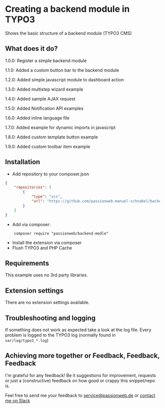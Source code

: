 # Creating a backend module in TYPO3

Shows the basic structure of a backend module (TYPO3 CMS)

## What does it do?

1.0.0: Register a simple backend module

1.1.0: Added a custom button bar to the backend module

1.2.0: Added simple javascript module to dashboard action

1.3.0: Added multistep wizard example

1.4.0: Added sample AJAX request

1.5.0: Added Notification API examples

1.6.0: Added inline language file

1.7.0: Added example for dynamic imports in javascript

1.8.0: Added custom template button example

1.9.0: Added custom toolbar item example

## Installation

* Add repository to your composer.json

```json
{
    "repositories": [
        {
            "type": "vcs",
            "url": "https://github.com/passionweb-manuel-schnabel/backend-module.git"
        }
    ]
}
```

* Add via composer:

```
    composer require "passionweb/backend-modle"
```

* Install the extension via composer
* Flush TYPO3 and PHP Cache

## Requirements

This example uses no 3rd party libraries.

## Extension settings

There are no extension settings available.

## Troubleshooting and logging

If something does not work as expected take a look at the log file.
Every problem is logged to the TYPO3 log (normally found in `var/log/typo3_*.log`)

## Achieving more together or Feedback, Feedback, Feedback

I'm grateful for any feedback! Be it suggestions for improvement, requests or just a (constructive) feedback on how good or crappy this snippet/repo is.

Feel free to send me your feedback to [service@passionweb.de](mailto:service@passionweb.de "Send Feedback") or [contact me on Slack](https://typo3.slack.com/team/U02FG49J4TG "Contact me on Slack")
